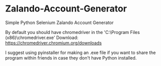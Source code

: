# Zalando-Account-Generator
Simple Python Selenium Zalando Account Generator

By default you should have chromedriver in the 'C:\Program Files (x86)\chromedriver.exe'
Download:
https://chromedriver.chromium.org/downloads

I suggest using pyinstaller for making an .exe file if you want to share the program within friends in case they don't have Python installed.
